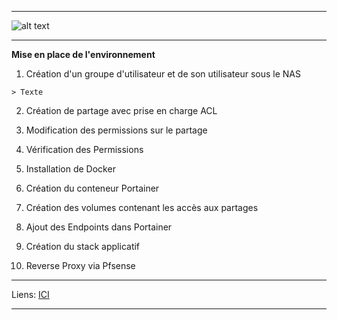 ****
![alt text][LOGO]
****

**Mise en place de l'environnement**

  1. Création d'un groupe d'utilisateur et de son utilisateur sous le NAS
  
    > Texte

  2. Création de partage avec prise en charge ACL
  
  3. Modification des permissions sur le partage 
  
  4. Vérification des Permissions
  
  5. Installation de Docker
  
  6. Création du conteneur Portainer
  
  7. Création des volumes contenant les accès aux partages
  
  8. Ajout des Endpoints dans Portainer
  
  9. Création du stack applicatif
  
  10. Reverse Proxy via Pfsense
  

****
Liens: [ICI][LINES_1]
****





[LOGO]: https://www.clipartmax.com/png/full/146-1469802_logo-logo-docker.png
[LINES_1]: #
